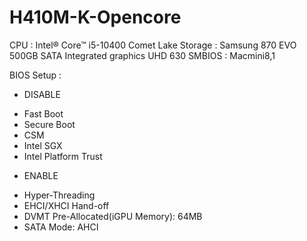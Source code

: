 # H410M-K-Opencore
CPU : Intel® Core™ i5-10400 Comet Lake
Storage : Samsung 870 EVO 500GB SATA
Integrated graphics UHD 630
SMBIOS : Macmini8,1

BIOS Setup :
* DISABLE 
- Fast Boot
- Secure Boot
- CSM
- Intel SGX
- Intel Platform Trust

* ENABLE
- Hyper-Threading
- EHCI/XHCI Hand-off
- DVMT Pre-Allocated(iGPU Memory): 64MB
- SATA Mode: AHCI

